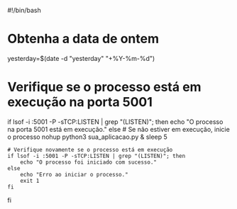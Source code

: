 #!/bin/bash

# Obtenha a data de ontem
yesterday=$(date -d "yesterday" "+%Y-%m-%d")

# Verifique se o processo está em execução na porta 5001
if lsof -i :5001 -P -sTCP:LISTEN | grep "(LISTEN)"; then
    echo "O processo na porta 5001 está em execução."
else
    # Se não estiver em execução, inicie o processo
    nohup python3 sua_aplicacao.py &
    sleep 5

    # Verifique novamente se o processo está em execução
    if lsof -i :5001 -P -sTCP:LISTEN | grep "(LISTEN)"; then
        echo "O processo foi iniciado com sucesso."
    else
        echo "Erro ao iniciar o processo."
        exit 1
    fi
fi
